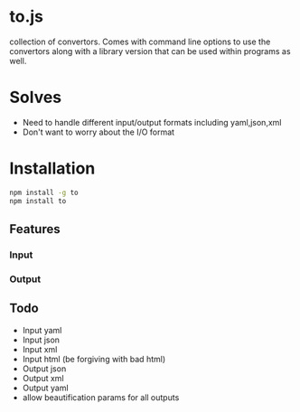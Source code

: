 # to.js
collection of convertors.
Comes with command line options to use the convertors along with a library version that can be used within programs as well.

# Solves
  * Need to handle different input/output formats including yaml,json,xml
  * Don't want to worry about the I/O format

# Installation
```bash
npm install -g to
npm install to
```

## Features

### Input

### Output


## Todo
 * Input yaml
 * Input json
 * Input xml
 * Input html (be forgiving with bad html)
 * Output json
 * Output xml
 * Output yaml
 * allow beautification params for all outputs 

